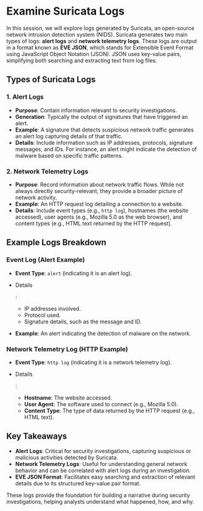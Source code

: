 # Examine Suricata Logs

In this session, we will explore logs generated by Suricata, an open-source network intrusion detection system (NIDS). Suricata generates two main types of logs: **alert logs** and **network telemetry logs**. These logs are output in a format known as **EVE JSON**, which stands for Extensible Event Format using JavaScript Object Notation (JSON). JSON uses key-value pairs, simplifying both searching and extracting text from log files.

## Types of Suricata Logs

### 1. **Alert Logs**

- **Purpose**: Contain information relevant to security investigations.
- **Generation**: Typically the output of signatures that have triggered an alert.
- **Example**: A signature that detects suspicious network traffic generates an alert log capturing details of that traffic.
- **Details**: Include information such as IP addresses, protocols, signature messages, and IDs. For instance, an alert might indicate the detection of malware based on specific traffic patterns.

### 2. **Network Telemetry Logs**

- **Purpose**: Record information about network traffic flows. While not always directly security-relevant, they provide a broader picture of network activity.
- **Example**: An HTTP request log detailing a connection to a website.
- **Details**: Include event types (e.g., `http log`), hostnames (the website accessed), user agents (e.g., Mozilla 5.0 as the web browser), and content types (e.g., HTML text returned by the HTTP request).

## Example Logs Breakdown

### **Event Log (Alert Example)**

- **Event Type**: `alert` (indicating it is an alert log).

- Details

  :

  - IP addresses involved.
  - Protocol used.
  - Signature details, such as the message and ID.

- **Example**: An alert indicating the detection of malware on the network.

### **Network Telemetry Log (HTTP Example)**

- **Event Type**: `http log` (indicating it is a network telemetry log).

- Details

  :

  - **Hostname**: The website accessed.
  - **User Agent**: The software used to connect (e.g., Mozilla 5.0).
  - **Content Type**: The type of data returned by the HTTP request (e.g., HTML text).

## Key Takeaways

- **Alert Logs**: Critical for security investigations, capturing suspicious or malicious activities detected by Suricata.
- **Network Telemetry Logs**: Useful for understanding general network behavior and can be correlated with alert logs during an investigation.
- **EVE JSON Format**: Facilitates easy searching and extraction of relevant details due to its structured key-value pair format.

These logs provide the foundation for building a narrative during security investigations, helping analysts understand what happened, how, and why.